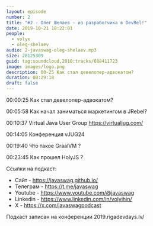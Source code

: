 ```yaml
---
layout: episode
number: 2
title: "#2 - Олег Шелаев - из разработчика в DevRel!"
date: 2019-10-21 18:22:01
people:
  - volyx
  - oleg-shelaev
audio: 2-javaswag-oleg-shelaev.mp3
size: 28125309
guid: tag:soundcloud,2010:tracks/688411723
image: images/logo.png
description: 00-25 Как стал девелопер-адвокатом?
duration: 00:29:18
draft: false
---
```


00:00:25 Как стал девелопер-адвокатом?

00:05:58 Как начал заниматься маркетингом в JRebel?

00:10:37 Virtual Java User Group https://virtualjug.com/

00:14:05 Конференция vJUG24

00:19:40 Что такое GraalVM ?

00:23:45 Как прошел HolyJS ?


Ссылки на подкаст:

* Сайт -  https://javaswag.github.io/
* Телеграм - https://t.me/javaswag
* Youtube - https://www.youtube.com/@javaswag
* Linkedin - https://www.linkedin.com/in/volyihin/
* X - https://x.com/javaswagpodcast

Подкаст записан на конференции 2019.rigadevdays.lv/